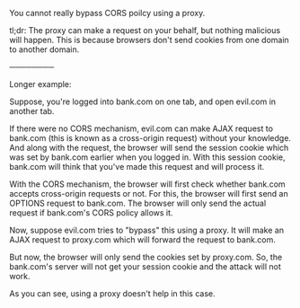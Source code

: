 You cannot really bypass CORS poilcy using a proxy.

tl;dr: The proxy can make a request on your behalf, but nothing malicious will happen. This is because browsers don't send cookies from one domain to another domain.

────────

Longer example:

Suppose, you're logged into bank.com on one tab, and open evil.com in another tab.

If there were no CORS mechanism, evil.com can make AJAX request to bank.com (this is known as a cross-origin request) without your knowledge. And along with the request, the browser will send the session cookie which was set by bank.com earlier when you logged in. With this session cookie, bank.com will think that you've made this request and will process it.

With the CORS mechanism, the browser will first check whether bank.com accepts cross-origin requests or not. For this, the browser will first send an OPTIONS request to bank.com. The browser will only send the actual request if bank.com's CORS policy allows it.

Now, suppose evil.com tries to "bypass" this using a proxy. It will make an AJAX request to proxy.com which will forward the request to bank.com.

But now, the browser will only send the cookies set by proxy.com. So, the bank.com's server will not get your session cookie and the attack will not work.

As you can see, using a proxy doesn't help in this case. 
